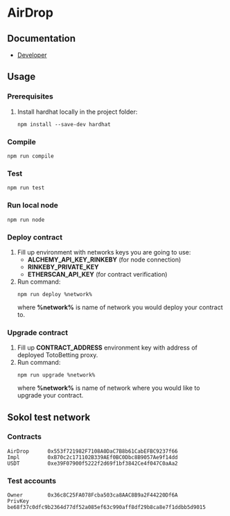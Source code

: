# AirDrop

## Documentation

- [Developer](./docs/index.html)  

## Usage
### Prerequisites
1. Install hardhat locally in the project folder:
   ```
   npm install --save-dev hardhat
   ```
### Compile

```
npm run compile
```

### Test

```
npm run test
```

### Run local node

```
npm run node
```

### Deploy contract
1. Fill up environment with networks keys you are going to use:
   - **ALCHEMY_API_KEY_RINKEBY** (for node connection)
   - **RINKEBY_PRIVATE_KEY**
   - **ETHERSCAN_API_KEY** (for contract verification)
2. Run command:
   ```
   npm run deploy %network%
   ```
   where **%network%** is name of network you would deploy your contract to.
### Upgrade contract
1. Fill up **CONTRACT_ADDRESS** environment key with address of deployed TotoBetting proxy.  
2. Run command:
   ```
   npm run upgrade %network%
   ```
   where **%network%** is name of network where you would like to upgrade your contract.

## Sokol test network
### Contracts
```
AirDrop      0x553f721982F7108A0DaC7B8b61CabEFBC9237f66
Impl         0xB70c2c171102B339AEf0BC0Dbc8B9057Ae9f14dd
USDT         0xe39F07900f5222f2d69f1bf3842Ce4f047C0aAa2
```
### Test accounts
```
Owner        0x36c8C25FA078Fcba503ca8AAC8B9a2F44220Df6A
PrivKey      be68f37c0dfc9b2364d77df52a085ef63c990aff8df29b8ca8e7f1ddbb5d9015
